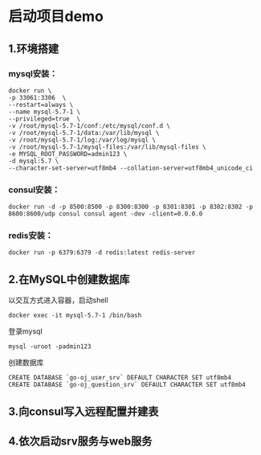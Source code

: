 # 启动项目demo
## 1.环境搭建

### mysql安装：
```shell
docker run \
-p 33061:3306  \
--restart=always \
--name mysql-5.7-1 \
--privileged=true  \
-v /root/mysql-5.7-1/conf:/etc/mysql/conf.d \
-v /root/mysql-5.7-1/data:/var/lib/mysql \
-v /root/mysql-5.7-1/log:/var/log/mysql \
-v /root/mysql-5.7-1/mysql-files:/var/lib/mysql-files \
-e MYSQL_ROOT_PASSWORD=admin123 \
-d mysql:5.7 \
--character-set-server=utf8mb4 --collation-server=utf8mb4_unicode_ci
```

### consul安装：
```shell
docker run -d -p 8500:8500 -p 8300:8300 -p 8301:8301 -p 8302:8302 -p 8600:8600/udp consul consul agent -dev -client=0.0.0.0
```

### redis安装：
```shell
docker run -p 6379:6379 -d redis:latest redis-server
```

## 2.在MySQL中创建数据库

以交互方式进入容器，启动shell
```shell
docker exec -it mysql-5.7-1 /bin/bash
```
登录mysql
```shell
mysql -uroot -padmin123
```
创建数据库
```mysql
CREATE DATABASE `go-oj_user_srv` DEFAULT CHARACTER SET utf8mb4
CREATE DATABASE `go-oj_question_srv` DEFAULT CHARACTER SET utf8mb4
```

## 3.向consul写入远程配置并建表


## 4.依次启动srv服务与web服务


